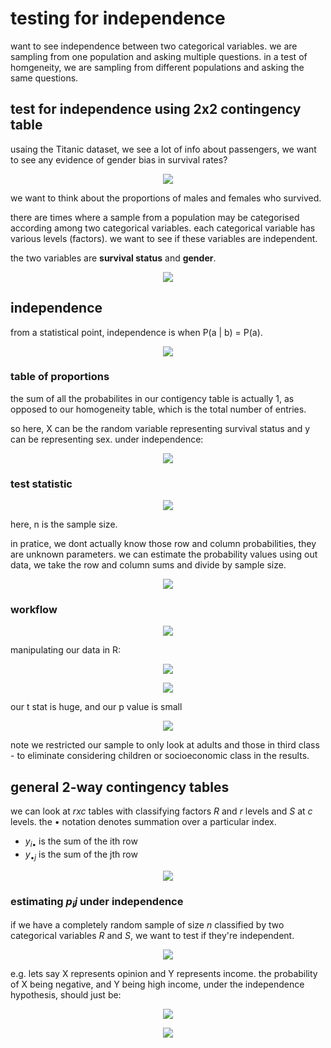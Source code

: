 # testing for independence

want to see independence between two categorical variables. we are sampling from one population and asking multiple questions. in a test of homgeneity, we are sampling from different populations and asking the same questions.

## test for independence using 2x2 contingency table

usaing the Titanic dataset, we see a lot of info about passengers, we want to see any evidence of gender bias in survival rates?

<p align="center">
    <img src="https://github.com/infernocadet/data2002/blob/main/graphics/tit.png" width="auto" height="auto">
</p>

we want to think about the proportions of males and females who survived.

there are times where a sample from a population may be categorised according among two categorical variables. each categorical variable has various levels (factors). we want to see if these variables are independent.

the two variables are **survival status** and **gender**.

<p align="center">
    <img src="https://github.com/infernocadet/data2002/blob/main/graphics/uy.png" width="auto" height="auto">
</p>

## independence

from a statistical point, independence is when P(a | b) = P(a).

<p align="center">
    <img src="https://github.com/infernocadet/data2002/blob/main/graphics/ind.png" width="auto" height="auto">
</p>

### table of proportions

the sum of all the probabilites in our contigency table is actually 1, as opposed to our homogeneity table, which is the total number of entries.

so here, X can be the random variable representing survival status and y can be representing sex. under independence:

<p align="center">
    <img src="https://github.com/infernocadet/data2002/blob/main/graphics/ye.png" width="auto" height="auto">
</p>

### test statistic

<p align="center">
    <img src="https://github.com/infernocadet/data2002/blob/main/graphics/top.png" width="auto" height="auto">
</p>

here, n is the sample size.

in pratice, we dont actually know those row and column probabilities, they are unknown parameters. we can estimate the probability values using out data, we take the row and column sums and divide by sample size.

<p align="center">
    <img src="https://github.com/infernocadet/data2002/blob/main/graphics/est.png" width="auto" height="auto">
</p>

### workflow

<p align="center">
    <img src="https://github.com/infernocadet/data2002/blob/main/graphics/ber.png" width="auto" height="auto">
</p>

manipulating our data in R:

<p align="center">
    <img src="https://github.com/infernocadet/data2002/blob/main/graphics/rty.png" width="auto" height="auto">
</p>

<p align="center">
    <img src="https://github.com/infernocadet/data2002/blob/main/graphics/rt.png" width="auto" height="auto">
</p>

our t stat is huge, and our p value is small

<p align="center">
    <img src="https://github.com/infernocadet/data2002/blob/main/graphics/res.png" width="auto" height="auto">
</p>

note we restricted our sample to only look at adults and those in third class - to eliminate considering children or socioeconomic class in the results.

## general 2-way contingency tables

we can look at $r x c$ tables with classifying factors $R$ and $r$ levels and $S$ at $c$ levels. the $\bullet$ notation denotes summation over a particular index.

- $y_{i{\bullet}}$ is the sum of the ith row
- $y_{\bullet j}$ is the sum of the jth row

<p align="center">
    <img src="https://github.com/infernocadet/data2002/blob/main/graphics/cont.png" width="auto" height="auto">
</p>

### estimating $p_ij$ under independence

if we have a completely random sample of size $n$ classified by two categorical variables $R$ and $S$, we want to test if they're independent.

<p align="center">
    <img src="https://github.com/infernocadet/data2002/blob/main/graphics/hypo.png" width="auto" height="auto">
</p>

e.g. lets say X represents opinion and Y represents income. the probability of X being negative, and Y being high income, under the independence hypothesis, should just be:

<p align="center">
    <img src="https://github.com/infernocadet/data2002/blob/main/graphics/inc.png" width="auto" height="auto">
</p>

<p align="center">
    <img src="https://github.com/infernocadet/data2002/blob/main/graphics/inra.png" width="auto" height="auto">
</p>

